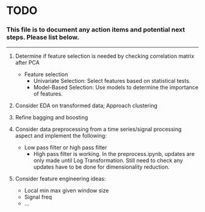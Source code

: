 # TODO

### This file is to document any action items and potential next steps. Please list below.

---

1. Determine if feature selection is needed by checking correlation matrix after PCA
    - Feature selection
        - Univariate Selection: Select features based on statistical tests.
        - Model-Based Selection: Use models to determine the importance of features.

2. Consider EDA on transformed data; Approach clustering

3. Refine bagging and boosting

4. Consider data preprocessing from a time series/signal processing aspect and implement the following:
    - Low pass filter or high pass filter
        - High pass filter is working. In the preprocess.ipynb, updates are only made until Log Transformation. Still need to check any updates have to be done for dimensionality reduction. 

5. Consider feature engineering ideas:
    - Local min max given window size
    - Signal freq
    - ...

